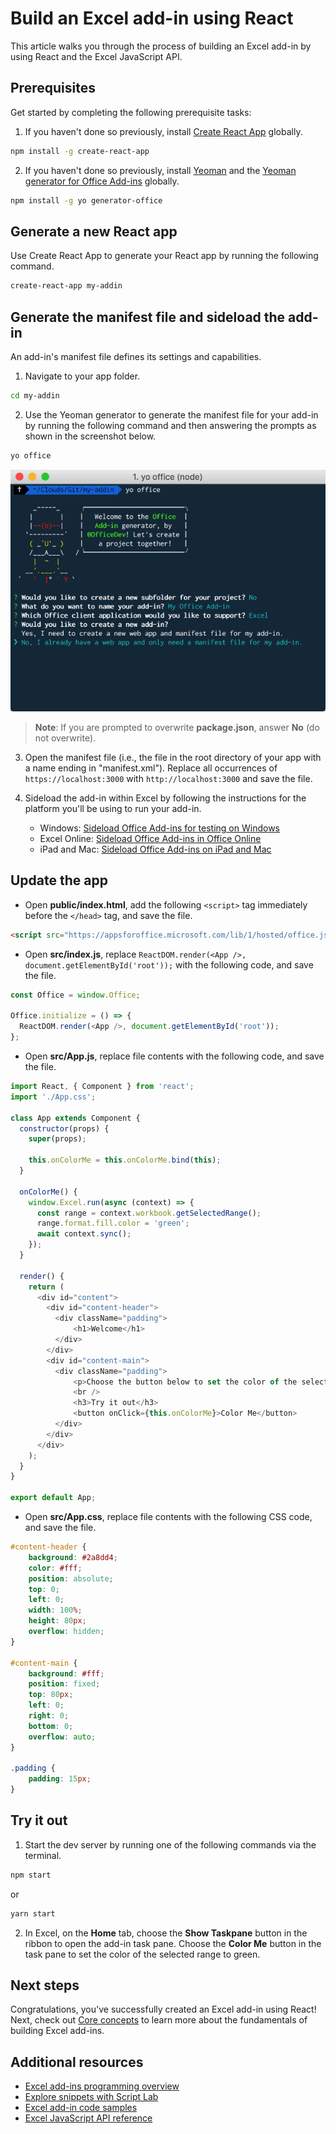 # Build an Excel add-in using React

This article walks you through the process of building an Excel add-in by using React and the Excel JavaScript API.

## Prerequisites

Get started by completing the following prerequisite tasks:

1. If you haven't done so previously, install [Create React App](https://github.com/facebookincubator/create-react-app) globally.
```bash
npm install -g create-react-app
```

2. If you haven't done so previously, install [Yeoman](https://github.com/yeoman/yo) and the [Yeoman generator for Office Add-ins](https://github.com/OfficeDev/generator-office) globally.
```bash
npm install -g yo generator-office
```

## Generate a new React app

Use Create React App to generate your React app by running the following command.

```bash
create-react-app my-addin
```

## Generate the manifest file and sideload the add-in

An add-in's manifest file defines its settings and capabilities.

1. Navigate to your app folder.
```bash
cd my-addin
```

2. Use the Yeoman generator to generate the manifest file for your add-in by running the following command and then answering the prompts as shown in the screenshot below.
```bash
yo office
```
![Yeoman generator](images/yo-office.png)
>**Note**: If you are prompted to overwrite **package.json**, answer **No** (do not overwrite).

3. Open the manifest file (i.e., the file in the root directory of your app with a name ending in "manifest.xml"). Replace all occurrences of `https://localhost:3000` with `http://localhost:3000` and save the file.

4. Sideload the add-in within Excel by following the instructions for the platform you'll be using to run your add-in.
    - Windows: [Sideload Office Add-ins for testing on Windows](../testing/create-a-network-shared-folder-catalog-for-task-pane-and-content-add-ins.md)
    - Excel Online: [Sideload Office Add-ins in Office Online](../testing/sideload-office-add-ins-for-testing.md#sideload-an-office-add-in-on-office-online)
    - iPad and Mac: [Sideload Office Add-ins on iPad and Mac](../testing/sideload-an-office-add-in-on-ipad-and-mac.md)

## Update the app

- Open **public/index.html**, add the following `<script>` tag immediately before the `</head>` tag, and save the file.

```html
<script src="https://appsforoffice.microsoft.com/lib/1/hosted/office.js"></script>
```

- Open **src/index.js**, replace `ReactDOM.render(<App />, document.getElementById('root'));` with the following code, and save the file. 

```typescript
const Office = window.Office;

Office.initialize = () => {
  ReactDOM.render(<App />, document.getElementById('root'));
};
```

- Open **src/App.js**, replace file contents with the following code, and save the file. 

```js
import React, { Component } from 'react';
import './App.css';

class App extends Component {
  constructor(props) {
    super(props);

    this.onColorMe = this.onColorMe.bind(this);
  }

  onColorMe() {
    window.Excel.run(async (context) => {
      const range = context.workbook.getSelectedRange();
      range.format.fill.color = 'green';
      await context.sync();
    });
  }

  render() {
    return (
      <div id="content">
        <div id="content-header">
          <div className="padding">
              <h1>Welcome</h1>
          </div>
        </div>
        <div id="content-main">
          <div className="padding">
              <p>Choose the button below to set the color of the selected range to green.</p>
              <br />
              <h3>Try it out</h3>
              <button onClick={this.onColorMe}>Color Me</button>
          </div>
        </div>
      </div>
    );
  }
}

export default App;
```

- Open **src/App.css**, replace file contents with the following CSS code, and save the file. 

```css
#content-header {
    background: #2a8dd4;
    color: #fff;
    position: absolute;
    top: 0;
    left: 0;
    width: 100%;
    height: 80px; 
    overflow: hidden;
}

#content-main {
    background: #fff;
    position: fixed;
    top: 80px;
    left: 0;
    right: 0;
    bottom: 0;
    overflow: auto; 
}

.padding {
    padding: 15px;
}
```

## Try it out

1. Start the dev server by running one of the following commands via the terminal.
```bash
npm start
```
or
```bash
yarn start
```

2. In Excel, on the **Home** tab, choose the **Show Taskpane** button in the ribbon to open the add-in task pane. Choose the **Color Me** button in the task pane to set the color of the selected range to green.

## Next steps

Congratulations, you've successfully created an Excel add-in using React! Next, check out [Core concepts](excel-add-ins-core-concepts.md?product=excel) to learn more about the fundamentals of building Excel add-ins.

## Additional resources

* [Excel add-ins programming overview](excel-add-ins-programming-overview.md)
* [Explore snippets with Script Lab](https://store.office.com/en-001/app.aspx?assetid=WA104380862&ui=en-US&rs=en-001&ad=US&appredirect=false)
* [Excel add-in code samples](http://dev.office.com/code-samples#?filters=excel,office%20add-ins)
* [Excel JavaScript API reference](../../reference/excel/excel-add-ins-reference-overview.md?product=excel)
